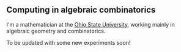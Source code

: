 ## Computing in algebraic combinatorics
<p>I'm a mathematician at the <a href="https://people.math.osu.edu/anderson.2804/">Ohio State University</a>, working mainly in algebraic geometry and combinatorics.
<p>To be updated with some new experiments soon!</p>
